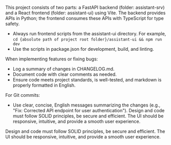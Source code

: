 This project consists of two parts: a FastAPI backend (folder: assistant-srv) and a React frontend (folder: assistant-ui) using Vite. The backend provides APIs in Python; the frontend consumes these APIs with TypeScript for type safety.

* Always run frontend scripts from the assistant-ui directory. For example, `cd {absolute path of project root folder}/assistant-ui && npm run dev`
* Use the scripts in package.json for development, build, and linting.

When implementing features or fixing bugs:

* Log a summary of changes in CHANGELOG.md.
* Document code with clear comments as needed.
* Ensure code meets project standards, is well-tested, and markdown is properly formatted in English.

For Git commits:

* Use clear, concise, English messages summarizing the changes (e.g., "Fix: Corrected API endpoint for user authentication").
Design and code must follow SOLID principles, be secure and efficient. The UI should be responsive, intuitive, and provide a smooth user experience.

Design and code must follow SOLID principles, be secure and efficient. The UI should be responsive, intuitive, and provide a smooth user experience.